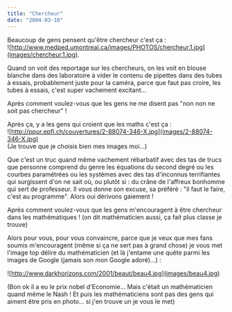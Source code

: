 ```yaml
---
title: "Chercheur"
date: "2004-03-10"
---
```


Beaucoup de gens pensent qu'être chercheur c'est ça :  
![http://www.medped.umontreal.ca/images/PHOTOS/chercheur.1.jpg](images/chercheur.1.jpg).

Quand on voit des reportage sur les chercheurs, on les voit en blouse blanche dans des laboratoire à vider le contenu de pipettes dans des tubes à essais, probablement juste pour la caméra, parce que faut pas croire, les tubes à essais, c'est super vachement excitant...

Après comment voulez-vous que les gens ne me disent pas "non non ne soit pas chercheur" !

Après ça, y a les gens qui croient que les maths c'est ça :  
![http://ppur.epfl.ch/couvertures/2-88074-346-X.jpg](images/2-88074-346-X.jpg)  
(Je trouve que je choisis bien mes images moi...)

Que c'est un truc quand même vachement rébarbatif avec des tas de trucs que personne comprend du genre les équations du second degré ou les courbes paramétrées ou les systèmes avec des tas d'inconnus terrifiantes qui surgissent d'on ne sait où, ou plutôt si : du crâne de l'affreux bonhomme qui sert de professeur. Il vous donne son excuse, sa préféré : "il faut le faire, c'est au programme". Alors oui dérivons gaiement !

Après comment voulez-vous que les gens m'encouragent à être chercheur dans les mathématiques ! (on dit mathématicien aussi, ça fait plus classe je trouve)

Alors pour vous, pour vous convaincre, parce que je veux que mes fans soumis m'encouragent (même si ça ne sert pas à grand chose) je vous met l'image top délire du mathématicien (et là j'entame une quête parmi les images de Google (jamais son mon Google adoré)...) :

![http://www.darkhorizons.com/2001/beaut/beau4.jpg](images/beau4.jpg)

(Bon ok il a eu le prix nobel d'Economie... Mais c'était un mathématicien quand même le Nash ! Et puis les mathématiciens sont pas des gens qui aiment être pris en photo... si j'en trouve un je vous le met)
